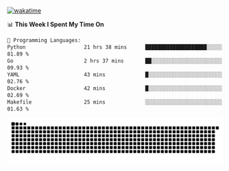 [![wakatime](https://wakatime.com/badge/user/384f91c6-4eee-411f-8f3b-1b691f58a544.svg)](https://wakatime.com/@384f91c6-4eee-411f-8f3b-1b691f58a544)

<!--START_SECTION:waka-->
📊 **This Week I Spent My Time On** 

```text
💬 Programming Languages: 
Python                   21 hrs 38 mins      ████████████████████░░░░░   81.89 % 
Go                       2 hrs 37 mins       ██░░░░░░░░░░░░░░░░░░░░░░░   09.93 % 
YAML                     43 mins             █░░░░░░░░░░░░░░░░░░░░░░░░   02.76 % 
Docker                   42 mins             █░░░░░░░░░░░░░░░░░░░░░░░░   02.69 % 
Makefile                 25 mins             ░░░░░░░░░░░░░░░░░░░░░░░░░   01.63 % 
```


<!--END_SECTION:waka-->

<picture>
  <source media="(prefers-color-scheme: dark)" srcset="https://raw.githubusercontent.com/fuwx295/fuwx295/output/github-contribution-grid-snake-dark.svg">
  <source media="(prefers-color-scheme: light)" srcset="https://raw.githubusercontent.com/fuwx295/fuwx295/output/github-contribution-grid-snake.svg">
  <img alt="github contribution grid snake animation" src="https://raw.githubusercontent.com/fuwx295/fuwx295/output/github-contribution-grid-snake.svg">
</picture>
